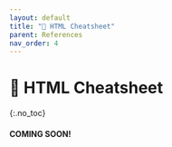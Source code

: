 ```yaml
---
layout: default
title: "🧱 HTML Cheatsheet" 
parent: References
nav_order: 4
---
```


# 🧱 HTML Cheatsheet
{:.no_toc}

#### COMING SOON!
